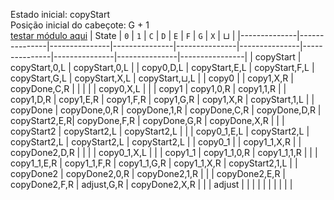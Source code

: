 Estado inicial: copyStart<br>
Posição inicial do cabeçote: G + 1<br>
[testar módulo aqui](https://github.com/SauloSamps/TimeCalculator/blob/main/caso%203/4.txt)
| State        | `0`           | `1`           | `C`           | `D`           | `E`           | `F`           | `G`           | `X`           | ⊔             |
|--------------|---------------|---------------|---------------|---------------|---------------|---------------|---------------|---------------|----------------|
| copyStart    | copyStart,0,L | copyStart,0,L |               | copy0,D,L     | copyStart,E,L | copyStart,F,L | copyStart,G,L | copyStart,X,L | copyStart,⊔,L  |
| copy0        |               | copy1,X,R     | copyDone,C,R  |               |               |               |               | copy0,X,L     |                |
| copy1        | copy1,0,R     | copy1,1,R     |               | copy1,D,R     | copy1,E,R     | copy1,F,R     | copy1,G,R     | copy1,X,R     | copyStart,1,L  |
| copyDone     | copyDone,0,R  | copyDone,1,R  | copyDone,C,R  | copyDone,D,R  | copyStart2,E,R| copyDone,F,R  | copyDone,G,R  | copyDone,X,R  |                |
| copyStart2   | copyStart2,L  | copyStart2,L  |               |               | copy0_1,E,L   | copyStart2,L  | copyStart2,L  | copyStart2,L  | copyStart2,L   |
| copy0_1      |               | copy1_1,X,R   |               | copyDone2,D,R |               |               |               | copy0_1,X,L   |                |
| copy1_1      | copy1_1,0,R   | copy1_1,1,R   |               |               | copy1_1,E,R   | copy1_1,F,R   | copy1_1,G,R   | copy1_1,X,R   | copyStart2,1,L |
| copyDone2    | copyDone2,0,R | copyDone2,1,R |               |               | copyDone2,E,R | copyDone2,F,R | adjust,G,R    | copyDone2,X,R |                |
| adjust       |               |               |               |               |               |               |               |               |                |
